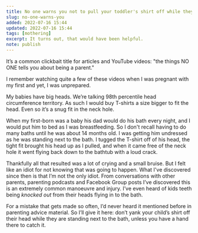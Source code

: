 ```yaml
---
title: No one warns you not to pull your toddler's shirt off while they are standing next to the bath
slug: no-one-warns-you
added: 2022-07-16 15:44
updated: 2022-07-16 15:44
tags: [mothering]
excerpt: It turns out, that would have been helpful.
note: publish
---
```


It’s a common clickbait title for articles and YouTube videos: "the things NO ONE tells you about being a parent."

I remember watching quite a few of these videos when I was pregnant with my first and yet, I was unprepared.

My babies have big heads. We’re talking 98th percentile head circumference territory. As such I would buy T-shirts a size bigger to fit the head. Even so it’s a snug fit in the neck hole.

When my first-born was a baby his dad would do his bath every night, and I would put him to bed as I was breastfeeding. So I don't recall having to do many baths until he was about 14 months old. I was getting him undressed as he was standing next to the bath. I tugged the T-shirt off of his head, the tight fit brought his head up as I pulled, and when it came free of the neck hole it went flying back down to the bathtub with a loud crack.

Thankfully all that resulted was a lot of crying and a small bruise. But I felt like an idiot for not knowing that was going to happen. What I've discovered since then is that I’m not the only idiot. From conversations with other parents, parenting podcasts and Facebook Group posts I’ve discovered this is an extremely common manoeuvre and injury. I’ve even heard of kids teeth being *knocked out* from their heads flying in to the bath. 

For a mistake that gets made so often, I’d never heard it mentioned before in parenting advice material. So I’ll give it here: don’t yank your child’s shirt off their head while they are standing next to the bath, unless you have a hand there to catch it.
